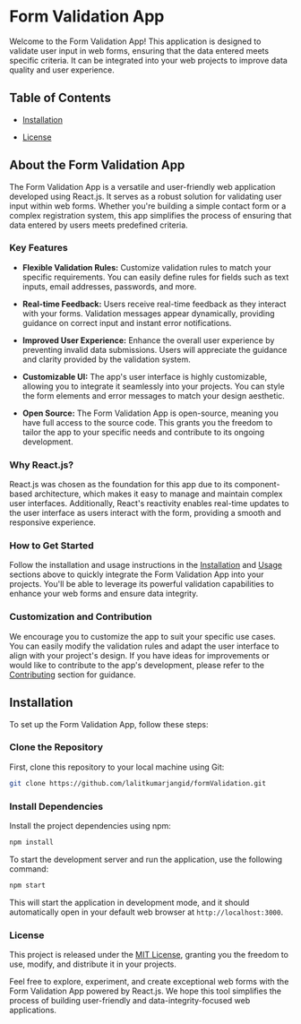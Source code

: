 # Form Validation App

Welcome to the Form Validation App! This application is designed to validate user input in web forms, ensuring that the data entered meets specific criteria. It can be integrated into your web projects to improve data quality and user experience.



## Table of Contents

- [Installation](#installation)

- [License](#license)


## About the Form Validation App

The Form Validation App is a versatile and user-friendly web application developed using React.js. It serves as a robust solution for validating user input within web forms. Whether you're building a simple contact form or a complex registration system, this app simplifies the process of ensuring that data entered by users meets predefined criteria.

### Key Features

- **Flexible Validation Rules:** Customize validation rules to match your specific requirements. You can easily define rules for fields such as text inputs, email addresses, passwords, and more.

- **Real-time Feedback:** Users receive real-time feedback as they interact with your forms. Validation messages appear dynamically, providing guidance on correct input and instant error notifications.

- **Improved User Experience:** Enhance the overall user experience by preventing invalid data submissions. Users will appreciate the guidance and clarity provided by the validation system.

- **Customizable UI:** The app's user interface is highly customizable, allowing you to integrate it seamlessly into your projects. You can style the form elements and error messages to match your design aesthetic.

- **Open Source:** The Form Validation App is open-source, meaning you have full access to the source code. This grants you the freedom to tailor the app to your specific needs and contribute to its ongoing development.

### Why React.js?

React.js was chosen as the foundation for this app due to its component-based architecture, which makes it easy to manage and maintain complex user interfaces. Additionally, React's reactivity enables real-time updates to the user interface as users interact with the form, providing a smooth and responsive experience.

### How to Get Started

Follow the installation and usage instructions in the [Installation](#installation) and [Usage](#usage) sections above to quickly integrate the Form Validation App into your projects. You'll be able to leverage its powerful validation capabilities to enhance your web forms and ensure data integrity.

### Customization and Contribution

We encourage you to customize the app to suit your specific use cases. You can easily modify the validation rules and adapt the user interface to align with your project's design. If you have ideas for improvements or would like to contribute to the app's development, please refer to the [Contributing](#contributing) section for guidance.


## Installation
To set up the Form Validation App, follow these steps:


### Clone the Repository

First, clone this repository to your local machine using Git:

```bash
git clone https://github.com/lalitkumarjangid/formValidation.git
```





### Install Dependencies

Install the project dependencies using npm:
```bash
npm install
```
To start the development server and run the application, use the following command:

```bash
npm start
```

This will start the application in development mode, and it should automatically open in your default web browser at `http://localhost:3000`.



### License

This project is released under the [MIT License](LICENSE.md), granting you the freedom to use, modify, and distribute it in your projects.

Feel free to explore, experiment, and create exceptional web forms with the Form Validation App powered by React.js. We hope this tool simplifies the process of building user-friendly and data-integrity-focused web applications.






